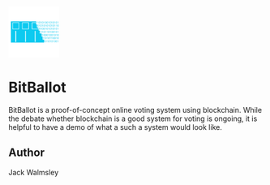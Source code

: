 <img src="./Graphics/BitBallot.svg" width=100/>

# BitBallot
BitBallot is a proof-of-concept online voting system using blockchain. While the debate whether blockchain is a good system for voting is ongoing, it is helpful to have a demo of what a such a system would look like.

## Author
Jack Walmsley

